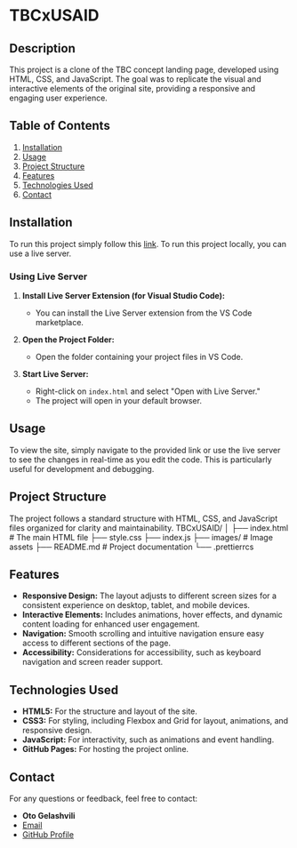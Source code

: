 # TBCxUSAID

## Description

This project is a clone of the TBC concept landing page, developed using HTML, CSS, and JavaScript. The goal was to replicate the visual and interactive elements of the original site, providing a responsive and engaging user experience.

## Table of Contents

1. [Installation](#installation)
2. [Usage](#usage)
3. [Project Structure](#project-structure)
4. [Features](#features)
5. [Technologies Used](#technologies-used)
6. [Contact](#contact)

## Installation

To run this project simply follow this [link](https://oto-gelashvili.github.io/TBCxUSAID/).
To run this project locally, you can use a live server.

### Using Live Server

1. **Install Live Server Extension (for Visual Studio Code):**

   - You can install the Live Server extension from the VS Code marketplace.

2. **Open the Project Folder:**

   - Open the folder containing your project files in VS Code.

3. **Start Live Server:**
   - Right-click on `index.html` and select "Open with Live Server."
   - The project will open in your default browser.

## Usage

To view the site, simply navigate to the provided link or use the live server to see the changes in real-time as you edit the code. This is particularly useful for development and debugging.

## Project Structure

The project follows a standard structure with HTML, CSS, and JavaScript files organized for clarity and maintainability.
TBCxUSAID/
│
├── index.html # The main HTML file
├── style.css
├── index.js
├── images/ # Image assets
├── README.md # Project documentation
└── .prettierrcs

## Features

- **Responsive Design:** The layout adjusts to different screen sizes for a consistent experience on desktop, tablet, and mobile devices.
- **Interactive Elements:** Includes animations, hover effects, and dynamic content loading for enhanced user engagement.
- **Navigation:** Smooth scrolling and intuitive navigation ensure easy access to different sections of the page.
- **Accessibility:** Considerations for accessibility, such as keyboard navigation and screen reader support.

## Technologies Used

- **HTML5:** For the structure and layout of the site.
- **CSS3:** For styling, including Flexbox and Grid for layout, animations, and responsive design.
- **JavaScript:** For interactivity, such as animations and event handling.
- **GitHub Pages:** For hosting the project online.

## Contact

For any questions or feedback, feel free to contact:

- **Oto Gelashvili**
- [Email](mailto:ogela20@freeuni.edu.ge)
- [GitHub Profile](https://github.com/Oto-Gelashvili)
